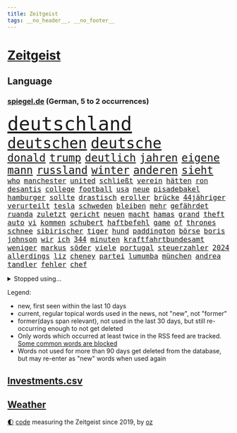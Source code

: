 ```yaml
---
title: Zeitgeist
tags: __no_header__, __no_footer__
---
```


# [Zeitgeist](https://oliz.io/zeitgeist/)

## Language

<h3><a href="https://www.spiegel.de" target="_blank">spiegel.de</a> (German, 5 to 2 occurrences)</h3>
<p style="font-family:monospace">
<span style="font-size:32pt"><a href="news_links.html#deutschland" class="current">deutschland</a></span>
<br>
<span style="font-size:25pt"><a href="news_links.html#deutschen" class="current">deutschen</a></span>
<span style="font-size:25pt"><a href="news_links.html#deutsche" class="current">deutsche</a></span>
<br>
<span style="font-size:18pt"><a href="news_links.html#donald" class="current">donald</a></span>
<span style="font-size:18pt"><a href="news_links.html#trump" class="current">trump</a></span>
<span style="font-size:18pt"><a href="news_links.html#deutlich" class="current">deutlich</a></span>
<span style="font-size:18pt"><a href="news_links.html#jahren" class="current">jahren</a></span>
<span style="font-size:18pt"><a href="news_links.html#eigene" class="current">eigene</a></span>
<span style="font-size:18pt"><a href="news_links.html#mann" class="current">mann</a></span>
<span style="font-size:18pt"><a href="news_links.html#russland" class="current">russland</a></span>
<span style="font-size:18pt"><a href="news_links.html#winter" class="current">winter</a></span>
<span style="font-size:18pt"><a href="news_links.html#anderen" class="current">anderen</a></span>
<span style="font-size:18pt"><a href="news_links.html#sieht" class="current">sieht</a></span>
<br>
<span style="font-size:12pt"><a href="news_links.html#who" class="current">who</a></span>
<span style="font-size:12pt"><a href="news_links.html#manchester" class="current">manchester</a></span>
<span style="font-size:12pt"><a href="news_links.html#united" class="current">united</a></span>
<span style="font-size:12pt"><a href="news_links.html#schließt" class="current">schließt</a></span>
<span style="font-size:12pt"><a href="news_links.html#verein" class="current">verein</a></span>
<span style="font-size:12pt"><a href="news_links.html#hätten" class="current">hätten</a></span>
<span style="font-size:12pt"><a href="news_links.html#ron" class="current">ron</a></span>
<span style="font-size:12pt"><a href="news_links.html#desantis" class="new">desantis</a></span>
<span style="font-size:12pt"><a href="news_links.html#college" class="new">college</a></span>
<span style="font-size:12pt"><a href="news_links.html#football" class="current">football</a></span>
<span style="font-size:12pt"><a href="news_links.html#usa" class="current">usa</a></span>
<span style="font-size:12pt"><a href="news_links.html#neue" class="current">neue</a></span>
<span style="font-size:12pt"><a href="news_links.html#pisadebakel" class="new">pisadebakel</a></span>
<span style="font-size:12pt"><a href="news_links.html#hamburger" class="current">hamburger</a></span>
<span style="font-size:12pt"><a href="news_links.html#sollte" class="current">sollte</a></span>
<span style="font-size:12pt"><a href="news_links.html#drastisch" class="current">drastisch</a></span>
<span style="font-size:12pt"><a href="news_links.html#eroller" class="current">eroller</a></span>
<span style="font-size:12pt"><a href="news_links.html#brücke" class="current">brücke</a></span>
<span style="font-size:12pt"><a href="news_links.html#44jähriger" class="current">44jähriger</a></span>
<span style="font-size:12pt"><a href="news_links.html#verurteilt" class="current">verurteilt</a></span>
<span style="font-size:12pt"><a href="news_links.html#tesla" class="current">tesla</a></span>
<span style="font-size:12pt"><a href="news_links.html#schweden" class="current">schweden</a></span>
<span style="font-size:12pt"><a href="news_links.html#bleiben" class="current">bleiben</a></span>
<span style="font-size:12pt"><a href="news_links.html#mehr" class="current">mehr</a></span>
<span style="font-size:12pt"><a href="news_links.html#gefährdet" class="current">gefährdet</a></span>
<span style="font-size:12pt"><a href="news_links.html#ruanda" class="current">ruanda</a></span>
<span style="font-size:12pt"><a href="news_links.html#zuletzt" class="current">zuletzt</a></span>
<span style="font-size:12pt"><a href="news_links.html#gericht" class="current">gericht</a></span>
<span style="font-size:12pt"><a href="news_links.html#neuen" class="current">neuen</a></span>
<span style="font-size:12pt"><a href="news_links.html#macht" class="current">macht</a></span>
<span style="font-size:12pt"><a href="news_links.html#hamas" class="current">hamas</a></span>
<span style="font-size:12pt"><a href="news_links.html#grand" class="new">grand</a></span>
<span style="font-size:12pt"><a href="news_links.html#theft" class="new">theft</a></span>
<span style="font-size:12pt"><a href="news_links.html#auto" class="current">auto</a></span>
<span style="font-size:12pt"><a href="news_links.html#vi" class="current">vi</a></span>
<span style="font-size:12pt"><a href="news_links.html#kommen" class="current">kommen</a></span>
<span style="font-size:12pt"><a href="news_links.html#schubert" class="new">schubert</a></span>
<span style="font-size:12pt"><a href="news_links.html#haftbefehl" class="current">haftbefehl</a></span>
<span style="font-size:12pt"><a href="news_links.html#game" class="current">game</a></span>
<span style="font-size:12pt"><a href="news_links.html#of" class="current">of</a></span>
<span style="font-size:12pt"><a href="news_links.html#thrones" class="current">thrones</a></span>
<span style="font-size:12pt"><a href="news_links.html#schnee" class="current">schnee</a></span>
<span style="font-size:12pt"><a href="news_links.html#sibirischer" class="new">sibirischer</a></span>
<span style="font-size:12pt"><a href="news_links.html#tiger" class="current">tiger</a></span>
<span style="font-size:12pt"><a href="news_links.html#hund" class="current">hund</a></span>
<span style="font-size:12pt"><a href="news_links.html#paddington" class="new">paddington</a></span>
<span style="font-size:12pt"><a href="news_links.html#börse" class="current">börse</a></span>
<span style="font-size:12pt"><a href="news_links.html#boris" class="current">boris</a></span>
<span style="font-size:12pt"><a href="news_links.html#johnson" class="current">johnson</a></span>
<span style="font-size:12pt"><a href="news_links.html#wir" class="current">wir</a></span>
<span style="font-size:12pt"><a href="news_links.html#ich" class="current">ich</a></span>
<span style="font-size:12pt"><a href="news_links.html#344" class="new">344</a></span>
<span style="font-size:12pt"><a href="news_links.html#minuten" class="current">minuten</a></span>
<span style="font-size:12pt"><a href="news_links.html#kraftfahrtbundesamt" class="new">kraftfahrtbundesamt</a></span>
<span style="font-size:12pt"><a href="news_links.html#weniger" class="current">weniger</a></span>
<span style="font-size:12pt"><a href="news_links.html#markus" class="current">markus</a></span>
<span style="font-size:12pt"><a href="news_links.html#söder" class="current">söder</a></span>
<span style="font-size:12pt"><a href="news_links.html#viele" class="current">viele</a></span>
<span style="font-size:12pt"><a href="news_links.html#portugal" class="current">portugal</a></span>
<span style="font-size:12pt"><a href="news_links.html#steuerzahler" class="current">steuerzahler</a></span>
<span style="font-size:12pt"><a href="news_links.html#2024" class="current">2024</a></span>
<span style="font-size:12pt"><a href="news_links.html#allerdings" class="current">allerdings</a></span>
<span style="font-size:12pt"><a href="news_links.html#liz" class="new">liz</a></span>
<span style="font-size:12pt"><a href="news_links.html#cheney" class="new">cheney</a></span>
<span style="font-size:12pt"><a href="news_links.html#partei" class="current">partei</a></span>
<span style="font-size:12pt"><a href="news_links.html#lumumba" class="new">lumumba</a></span>
<span style="font-size:12pt"><a href="news_links.html#münchen" class="current">münchen</a></span>
<span style="font-size:12pt"><a href="news_links.html#andrea" class="current">andrea</a></span>
<span style="font-size:12pt"><a href="news_links.html#tandler" class="current">tandler</a></span>
<span style="font-size:12pt"><a href="news_links.html#fehler" class="current">fehler</a></span>
<span style="font-size:12pt"><a href="news_links.html#chef" class="current">chef</a></span>
</p>
<details>
<summary>Stopped using...</summary>
<p class="former" style="font-size:12pt">
anwohner(1140) aufgefordert(1140) asche(1139) ruhe(1139) arm(1138) geliefert(1138) wünschen(1138) kündigen(1137) müssten(1137) ursula(1137) verschiedene(1137) österreichischen(1137) diktator(1136) führerschein(1136) nachwuchs(1136) rest(1136) depressionen(1135) halle(1135) höher(1135) nahmen(1135) schatten(1135) schildert(1135) ankündigung(1134) ard(1134) erscheinen(1134) passieren(1134) tests(1134) 400(1133) afrika(1133) beachten(1133) belarus(1133) positiv(1133) regen(1133) schrieb(1133) strengere(1133) gegenseitig(1132) gesucht(1132) runde(1132) ermitteln(1131) geschichten(1131) leyen(1131) meinem(1131) messi(1131) nutzte(1131) trauer(1131) tödliche(1131) belasten(1130) lobt(1130) persönliche(1130) spott(1130) tweet(1130) täglich(1130) verheerenden(1130) warf(1130) 24(1129) fielen(1129) finanziell(1129) hubschrauber(1129) jagd(1129) siegte(1129) vorzeitig(1129) mitteln(1128) reden(1128) umsatz(1128) verabschiedet(1127) 10(1126) enthüllt(1126) zugelassen(1126) illegalen(1125) missbrauch(1125) vorstellen(1125) crash(1124) sprecher(1124) wohnhaus(1124) geflogen(1123) verbände(1123) volksrepublik(1123) vorgeworfen(1122) produzieren(1121) schwierige(1121) gering(1120) geschäftsführer(1120) patient(1120) rassistischen(1120) stärke(1120) voraussetzungen(1120) 600(1119) claudia(1119) distanziert(1118) einsetzen(1118) hotels(1118) überschwemmungen(1117) heftiger(1114) schaffte(1113) spenden(1113) vorgelegt(1113) gesamten(1111) umgeht(1110) bäume(1109) frisch(1109) griechischen(1109) harten(1109) schrecken(1108) hängen(1107) vorgänger(1106) schneider(1105) abstieg(1104) profis(1103) karten(1102) papier(1100) abhängig(1097) provoziert(1095) app(1094) günther(1091) smartphones(1091) nächstes(1086) erhebliche(1085) ursprünglich(1084) entspannt(1081) blinken(1076) offener(1076) marine(1073) mallorca(1033) konfrontation(1024) josef(993) wolken(992) enthalten(946) gewalttat(940) akzeptieren(899) norwegische(859) zugestimmt(851) beeinträchtigt(833) erfolglos(833) russischem(828) exil(819) nachspielzeit(818) moderner(812) energiepreise(810) stehlen(809) machtübernahme(808) liebsten(807) zeitungsbericht(804) fehlender(792) abhängigkeit(779) versetzt(779) kunstwerke(770) erleben(763) beider(759) magazin(751) benutzt(750) geheimdienste(749) 74(746) betrüger(745) ostdeutschland(742) roth(742) beliebt(738) gestört(738) meta(721) gesteckt(720) stephen(719) zufall(713) außenministerium(710) emotional(710) rasch(704) verteuert(703) möchten(701) ruhrgebiet(698) buschmann(695) waffenlieferungen(688) erschwert(685) klara(685) wolf(684) menschenrechtler(683) untergang(680) match(677) euch(668) fehlverhalten(651) einheiten(646) unwetter(645) 62(643) verspätungen(633) abgeschafft(632) stammen(629) vorab(624) sanktioniert(614) hochschule(611) eindrücke(608) flüchten(604) söhne(603) besetzten(596) organisierte(596) spart(596) herrschte(593) ansturm(589) ufer(574) heiß(571) schlamm(561) umstände(561) unterliegt(559) verärgert(559) würdigt(558) falscher(554) harter(551) exuspräsident(548) luisa(546) 8(545) kenia(539) kaffee(529) yorks(527) verhaftung(526) youtube(525) misshandelt(519) baum(515) republikanern(509) erobern(507) 16jähriger(505) jemals(505) krebserkrankung(505) bekämpft(504) sehe(504) anruf(499) entschuldigen(497) extra(492) batterien(490) schwächelt(489) folgten(488) angespannt(483) antony(482) träume(482) chinesen(480) neubauer(479) aufbau(474) offizielle(474) regensburg(469) pleiten(465) auszusetzen(463) importiert(463) wunderbar(461) entkommen(459) okay(459) heikle(458) atomkraftwerk(447) richtete(445) schmuck(442) dunkle(433) kriminalität(429) stemmen(427) abzug(418) laufende(418) hessischen(416) symbole(411) lionel(410) staatsmedien(410) klimaaktivistin(409) urteilt(404) ratten(397) abbruch(394) desinformation(389) mama(389) passagieren(389) absolviert(388) gegessen(388) autorinnen(383) befragung(382) prangert(380) überzeugte(380) heinrich(378) beworfen(377) general(377) spielzeug(377) einheimische(376) psychisch(376) westküste(376) nächtlichen(372) milliardenverlust(371) beschert(368) einstige(367) geheim(365) inhalten(365) 500000(362) kampfjets(360) technologien(350) text(350) durcheinander(349) verlorenen(348) sound(347) jong(346) kritikern(346) pence(346) un(346) segeln(345) gelsenkirchen(342) gekündigt(340) verarbeiten(339) trauern(338) naturschützer(337) unmöglich(337) beheben(334) belgier(334) änderung(332) reformieren(331) exportieren(330) tourismus(329) aufgelöst(328) zehnte(326) mittelpunkt(325) regenfälle(325) kulturstaatsministerin(324) pokal(322) unicef(321) besonderer(319) rüstet(317) bußgeld(313) hilfsorganisation(312) fassen(309) googles(309) sachsens(309) c(305) plätzen(303) fortan(298) miete(297) erhalt(294) nähert(294) verbrennt(293) bauministerin(288) geywitz(288) sätze(288) freiwillige(287) heran(286) juristischen(286) schweres(286) filmen(285) vermeintlicher(285) schleswigholsteins(284) zögern(282) bildet(281) antike(277) verschwundenen(276) zuckerberg(276) usmedien(273) anpassen(272) nordirland(272) niger(269) uhren(269) befreiungsschlag(266) grafiken(266) merklich(266) spiegelcartoonisten(266) potenzial(265) außergewöhnlich(264) kaufte(264) mund(263) unterbrechung(263) aktualisiert(262) kaiser(262) leichtathletik(261) schwangerschaftsabbrüche(261) etappensieg(260) ausgewiesen(259) duisburg(259) profifußballer(257) reichelt(256) rezension(256) historisch(255) kreativ(255) verstoß(255) wänden(255) aldi(253) konzernen(253) zurückgeben(253) #metoo(249) fakten(249) verstand(249) wirtschaftsleistung(249) zwist(249) bildschirm(248) ertrunken(248) milliardenschwere(248) räuber(247) rügen(247) verstärken(246) aktie(245) unweit(245) protestaktion(244) zeug(244) segeljacht(240) dringen(239) gen(238) krachte(238) bestreiten(236) slowakei(236) kümmert(235) schauspielers(235) wüst(235) hakenkreuze(231) schleuser(231) kader(230) li(230) bewährung(229) konkurrent(229) sommerspielen(229) kommandeur(228) gefangen(227) greenwashing(226) pool(225) tropensturm(225) robin(222) boomt(221) unrealistisch(221) unseres(221) 1974(220) brown(220) technischer(220) 13jährige(219) adhs(219) breite(219) halbiert(219) national(219) reuß(219) alexandria(218) bundestrainerin(215) fußballbund(215) amtsinhaber(214) wette(214) alarmbereitschaft(213) hinterließ(213) bangt(211) existiert(210) umsetzbar(210) durften(209) genutzte(209) matt(209) urlauber(209) chaotisch(207) fifapräsident(206) überlegungen(206) alltags(205) artenvielfalt(205) ermutigt(205) exkanzler(204) christen(203) grundlage(203) gekappt(200) edeka(199) problematisch(195) heizungsgesetz(194) gouverneurin(193) mantel(193) starlink(193) yoga(193) gästen(192) 26jährige(191) tegernsee(191) angemessene(190) organisiert(190) südkoreas(189) kretschmer(188) berühmtesten(187) accessoire(186) gelernt(186) reynolds(186) pérez(184) sergio(184) institute(182) drogenhandel(180) fertig(180) schiefgehen(180) beauftragt(179) eingeliefert(179) überflutete(179) angelegt(178) email(177) blamiert(176) costner(176) schockiert(176) strache(176) wutrede(176) blicke(174) brutalen(174) gewahrsam(174) wählern(174) bestritten(172) friedhof(171) zoff(171) ausrichten(170) bitter(170) 11000(169) pakt(169) co₂emissionen(168) treffe(168) website(168) fürth(167) greuther(167) abgenommen(166) geopfert(166) ford(164) kaputte(164) morgens(164) verurteilen(164) kurzer(163) unterschätzen(163) geheimdiensten(162) interessenten(162) widerstands(162) lok(161) babyboomer(160) stadtwerke(160) amerikanern(159) strafzettel(159) ausgeht(158) spahn(158) grandios(156) verzweifelte(155) auswärtigen(154) falschaussage(154) makkabi(153) stock(153) einzigen(152) nachkommen(152) unbemerkt(152) plakate(150) fahrscheine(148) fotovoltaik(148) gespült(148) metachef(148) abholzung(147) errichtet(147) gündoğan(147) i̇lkay(147) malibu(147) oldenburg(147) argentinische(146) toskana(146) begründete(145) geschäfts(145) rampenlicht(145) unwettern(144) wehen(144) jemanden(143) preiserhöhung(143) vereinfachen(143) energieverbrauch(142) iris(141) kanadischem(141) reparaturen(141) sexismus(141) anfragen(140) krönt(140) anrichten(137) rekordmann(137) schwimmer(136) aiwanger(135) havarierten(135) pass(135) vorzeitigen(135) erweist(134) neuschwanstein(133) rewe(133) autoherstellern(132) analysieren(130) aufzunehmen(130) selbstbewusst(129) zwangsarbeit(129) krankenwagen(128) kylie(128) reserven(128) schlimmer(128) travis(128) xiii(128) afdpolitiker(127) beigesetzt(126) clans(126) irritierte(126) spiegelgespräch(126) unterbunden(125) dfbfußballerinnen(124) flüchtlingslager(124) marokko(124) dumme(123) postbank(123) 1972(122) bildungsweg(122) robust(122) wegbegleiter(122) norddeutschland(121) sturmtief(121) politikerinnen(120) potenzieller(119) siebenmal(119) ausgehandelt(118) froh(118) klassische(118) metropole(118) sainz(118) surfen(118) unzählige(118) öffentliches(118) dagestan(117) iphone(117) zeitgleich(116) brutaler(115) mietpreise(115) 72jährige(114) angabe(114) britney(114) fahrzeugen(114) iw(114) moderieren(114) spears(114) kürzung(113) spontan(113) geschieht(112) gewählte(112) masche(112) reichsbürgergruppe(112) unterschiedlicher(112) bemerkenswerten(111) standorten(111) festspielen(110) geheimer(110) sinnlos(110) exxon(109) schutzmacht(109) übergangsweise(109) hochgefahren(108) geleistet(107) instagrampost(107) profitabel(107) unterhalt(107) kittel(106) staatshilfen(106) beck(105) supermärkten(105) techunternehmen(105) strafbefehl(104) europaweit(103) ölpreise(103) salzburger(102) trainers(102) visa(102) elternhaus(101) kollidieren(101) schmerzhaften(101) ablesen(100) handschlag(100) pablo(100) abgeschnitten(99) einsam(99) kohleausstieg(99) komplizierte(99) reserve(99) vize(99) gefährliches(98) entwicklungshilfe(97) geplatzte(97) geprüft(97) hotspots(97) putschisten(97) toren(97) usfernsehen(97) verendet(97) wandte(97) langeweile(96) faktor(95) gebürtige(95) wolff(95) überstunden(95) zensiert(94) digitalen(93) hartes(93) uber(93) alexa(92) aufwendigen(92) fastfoodkette(92) innere(92) versicherungen(92) einflussreichsten(91) francis(91) geister(91) interessant(91) spaziergang(91) franken(90) kimberly(90) konjunkturflaute(90) tagesthemen(90) dribblings(89) heftigem(89) rinder(89) cte(88) eurozone(88) gehirnkrankheit(88) hardliner(88) sprachen(88) weimarer(88) dorn(87) matsch(87) sperre(87) buschbrände(86) drogenboss(86) geheimdienstchef(86) geschäftsleute(86) sportpsychologe(86) ticketpreise(86) überqueren(86) 43jähriger(85) beherbergt(85) clooney(85) dienstwaffe(85) digitalministerium(85) friedensformel(85) gestiegenen(85) mitverschwörer(85) ärgert(85) bankmanfried(84) gegentor(84) hall(84) nordisk(84) novo(84) ruhmeshalle(84) eckart(83) fahnen(83) fußballweltverband(83) hirschhausen(83) nordkoreas(83) platzverweise(83) weiterregieren(83) akzeptanz(82) allgäuer(82) autokratie(82) bergauf(82) bezweifeln(82) makeup(82) schulpflicht(82) unterhält(82) verbrannten(82) cduvize(81) obdachlosen(81) rassismusvorwürfe(81) angesehen(80) flüchtete(80) flüsse(80) fußgänger(80) kontrollverlust(80) kräften(80) milliardäre(80) schwänzen(80) abschießen(79) drahtzieher(79) fight(79) footballprofi(79) gecko(79) plage(79) rekordtief(79) traumatisierten(79) traumhaften(79) zusammengebrochen(79) erkaufen(78) minderjährigen(78) nachsehen(78) oppositionschef(78) stützte(78) ansage(77) exverfassungsschutzchef(77) klimabewegung(77) sicherheitsorgane(77) angehören(76) friedlichen(76) gerhart(76) motors(76) notfalls(76) verübt(76) 1989(75) crazy(75) generalmajor(75) neuauflage(75) nägel(75) sonnenschein(75) sozialleistungsbetrug(75) bestaunen(74) jusos(74) kryptostar(74) schöne(74) einstecken(73) haftantritt(73) litt(73) me(73) pannenflieger(73) thiel(73) wanken(73) einflussreiche(72) enthielt(72) isolierte(72) nina(72) schockierte(72) abhalten(71) bayernspieler(71) errungen(71) kollabierte(71) wohnungsnot(71) übergriffig(71) 1978(70) accounts(70) dunkel(70) existieren(70) gesendet(70) saisonpleite(70) sperrte(70) usbotschaft(70) entgeht(69) fangen(69) guido(69) hassbotschaften(69) politikwissenschaftlerin(69) versorgungslage(69) werkstätten(69) brot(68) heilbronn(68) isar(68) küchenmesser(68) schlechtesten(68) selbstüberschätzung(68) senkung(68) slowakische(68) stacheldraht(68) buschfeuer(67) erkenne(67) landtagsabgeordnete(67) literaturbetrieb(67) malta(67) neffen(67) selbstbild(67) suv(67) weltbesten(67) lateinamerikas(66) tempolimit(66) deutschlandtempo(65) komplettes(65) rückenschmerzen(65) strafrechtliche(65) atomwaffentests(64) ausreden(64) chiemgau(64) echo(64) glänzt(64) sofortigen(64) baustopp(63) erschlagen(63) sammer(63) transfercoup(63) wissenschaftliche(63) wochenarbeitszeit(63) ausländischem(62) bundesligaprofi(62) burning(62) glasfaser(62) hässliches(62) herkunftsländer(61) kluge(61) mehren(61) oleksandr(61) schwergewichtsweltmeister(61) zelte(61) abspaltung(60) israelitischen(60) kultusgemeinde(60) kzgedenkstätte(60) kzgedenkstätten(60) lebende(60) strauß(60) demoliert(59) luftschläge(59) millionenmarke(59) scheiben(59) flugblattaffäre(58) manchem(58) maps(58) nachrichtensender(58) 56jährigen(57) ehesten(57) extremist(57) glänzte(57) wildschweine(57) abtreibungen(56) berüchtigte(56) halloween(56) lünen(56) nordspanien(56) südafrikanischen(56) abgeschreckt(55) amateure(55) gesundheitsnotstand(55) kernkraftwerke(55) kolonialgebiet(55) rückbau(55) schiebt(55) tansania(55) deutschostafrika(54) kolonialzeit(54) kolonie(54) kreationen(54) milliardärin(54) montpellier(54) nazivergleich(54) steuererklärung(54) studentinnen(54) süßigkeiten(54) umsetzt(54) hessenwahl(53) kommissionspräsidentin(53) malers(53) saniert(53) unogeneralversammlung(53) ei(52) gesundheitsministerium(52) roll(52) transporter(52) wehrte(52) übertriebene(52) aufzuklären(51) einstand(51) getöteter(51) richtern(51) römische(51) unfaire(51) gerald(50) organisatoren(50) solidaritätsbekundungen(50) aaron(49) freitagnachmittag(49) hafencity(49) krimineller(49) letztem(49) lobes(49) steuerung(49) streitthema(49) verschickt(49) bundesvorstand(48) gegebenenfalls(48) gesünder(48) hitzigen(48) import(48) mamas(48) music(48) mörderische(48) regierungschefs(48) schockt(48) auftritten(47) chevron(47) erkältung(47) gestiegener(47) kurzfilm(47) rettig(47) verdrängt(47) daneben(46) helge(46) kemmerich(46) stellantis(46) alaskas(45) glaubwürdigkeit(45) neuanfang(45) tatverdächtiger(45) weltweites(45) ägyptens(45) ocasiocortez(44) repräsentantenhauses(44) zuzug(44) bedauern(43) ottawa(43) qualifizieren(43) bayernafd(42) hilfsgütern(42) laufsteg(42) raumstation(42) regimes(42) sechsjähriger(42) unbarmherzigen(42) ablehnung(41) himmelsspektakel(41) paraderolle(41) abholung(40) besprüht(40) gefahndet(40) mccartney(40) quatsch(40) raketeneinschlag(40) zugesagt(40) zynisch(40) bevorstehen(39) gehindert(39) hinterkopf(39) jessy(39) männerfreundschaft(39) unovollversammlung(39) usbörsenaufsicht(39) wellmer(39) woman(39) abgemeldet(38) geschaffen(38) knaus(38) olympiaqualifikation(38) schätze(38) spdinnenministerin(38) 22jährige(37) arnold(37) deutschlandpakt(37) führerscheinregeln(37) handball(37) vandalismus(37) 2004(36) a81(36) csulandesgruppenchef(36) dobrindt(36) einseitig(36) fatale(36) großoffensive(36) kampfhandlungen(36) kelce(36) nikol(36) paschinjan(36) unterboten(36) ewig(35) irreführende(35) irreguläre(35) neuerungen(35) nichtstun(35) strafprozess(35) westeuropa(35) geschleudert(34) immobilienkauf(34) intern(34) knüpfen(34) kochbuch(34) kryptoguru(34) betrugsprozess(33) einsätzen(33) fico(33) fünfzigerjahre(33) umzugehen(33) asylsuchenden(32) exsoldat(32) schnellste(32) sonntagsfrage(32) verwendens(32) echter(31) festlegen(31) fähigkeiten(31) geflutet(31) geschworenen(31) meldeten(31) sechsjährigen(31) wirkten(31) abschottung(30) fiktiven(30) gerast(30) portugiesische(30) schuster(30) sprengen(30) willkommen(30) wu(30) asylkurs(29) bangladesch(29) emotionaler(29) erfindung(29) hilflos(29) predator(29) ratschläge(29) rock(29) solarindustrie(29) augstein(28) evo(28) glimpflich(28) nordengland(28) robinhoodbaum(28) rudolf(28) spiegelgründer(28) akademie(27) propalästinensische(27) roma(27) sinti(27) taschenmesser(27) usangaben(27) versuchtem(27) zank(27) files(26) kigenerierte(26) ticketbuchung(26) 37jähriger(25) 66(25) bevorzugt(25) endlosen(25) exbildchefredakteur(25) financial(25) fühlten(25) fünfprozenthürde(25) verreisen(25) augsburger(24) bodenoffensive(24) enttäuschte(24) erkenntnissen(24) vorgesorgt(24) yoni(24) children(23) erhob(23) erlebnisse(23) freue(23) jenner(23) propalästinademos(23) save(23) arbeitsstunden(22) bundesumweltministerin(22) grundsteuer(22) umfassenden(22) unternehmerin(22) eugipfel(21) familienmitglied(21) hamasangreifer(21) louk(21) mutprobe(21) nachbar(21) neuntklässler(21) oswald(21) raketenangriffe(21) reiselust(21) shani(21) sicherheitsgründen(21) siebte(21) transplantation(21) white(21) friert(20) schwarzarbeit(20) sophia(20) unfähigkeit(20) mazraoui(19) morgengrauen(19) noussair(19) passantin(19) prosor(19) wagt(19) abschneiden(18) besitzerin(18) bo(18) bundesligapartie(18) ex(18) integrationsbeauftragte(18) koalitionsvertrag(18) kult(18) länderchefs(18) moralische(18) natürliches(18) neuköllner(18) neunmal(18) precht(18) sturmflut(18) exchef(17) gehofft(17) reutersjournalist(17) terrorwarnstufe(17) videospielen(17) zuschauern(17) emirat(16) fdpminister(16) nordwesten(16) vertrieben(16) votierten(16) angreifern(15) eure(15) fortlaufend(15) fähig(15) gekippt(15) generalstaatsanwaltschaft(15) geschockt(15) katastrophale(15) niedrigsten(15) sexy(15) visualisierungen(15) abo(14) arye(14) befrieden(14) biber(14) bombendrohungen(14) generalstaatsanwältin(14) jomkippurkrieg(14) nahrungsmittel(14) premiumabo(14) schürt(14) shalicar(14) sofia(14) strafmaßnahmen(14) tabelle(14) werbespots(14) wild(14) appellierte(13) attraktiver(13) autobiografie(13) drittem(13) enthält(13) escobar(13) hamaschef(13) ingo(13) klingen(13) notbremsung(13) ostküste(13) schwört(13) zeitumstellung(13) erholungsurlaub(12) klug(12) ostseesturmflut(12) positioniert(12) resultierenden(12) bekanntester(11) bruchsal(11) inspiration(11) luftangriff(11) schockzustand(11) verkleiden(11)
</p>
</details>
<p>Legend:
<ul>
<li><span class="new">new</span>, first seen within the last 10 days</li>
<li><span class="current">current</span>, regular topical words used in the news, not "new", not "former"</li>
<li><span class="former">former(days span relevant)</span>, not used in the last 30 days, but still re-occurring enough to not get deleted</li>
<li>Only words which occurred at least twice in the RSS feed are tracked. <a href="language/filters.py">Some common words are blocked</a></li>
<li>Words not used for more than 90 days get deleted from the database, but may re-enter as "new" words when used again</li>
</ul>
</p>

## [Investments](investments.html)[.csv](investments.csv)

## [Weather](weather.html)

<footer>
<a href="javascript:toggleTheme()" class="nav">🌓</a>
<a href="https://github.com/ooz/zeitgeist">code</a> measuring the Zeitgeist since 2019, by <a href="https://oliz.io">oz</a>
</footer>
